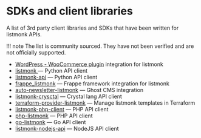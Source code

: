 # SDKs and client libraries

A list of 3rd party client libraries and SDKs that have been written for listmonk APIs.

!!! note
	The list is community sourced. They have not been verified and are not officially supported.

- [WordPress - WooCommerce plugin](https://github.com/post-duif/integration-listmonk-wordpress-plugin) integration for listmonk
- [listmonk ](https://github.com/mikeckennedy/listmonk) — Python API client
- [listmonk-api](https://github.com/Knuckles-Team/listmonk-api) — Python API client
- [frappe_listmonk](https://github.com/anandology/frappe_listmonk) — Frappe framework integration for listmonk
- [auto-newsletter-listmonk](https://github.com/chaddyc/auto-newsletter-listmonk) — Ghost CMS integration
- [listmonk-crysctal](https://github.com/russ/listmonk-crystal) — Crystal lang API client
- [terraform-provider-listmonk](https://github.com/Muravlev/terraform-provider-listmonk) — Manage listmonk templates in Terraform
- [listmonk-php-client](https://github.com/arunnabraham/listmonk-php-client) — PHP API client
- [php-listmonk](https://github.com/junisan/php-listmonk) — PHP API client
- [go-listmonk](https://github.com/EzeXchange-API/go-listmonk) — Go API client
- [listmonk-nodejs-api](https://github.com/mihairaulea/listmonk-nodejs-api) — NodeJS API client
